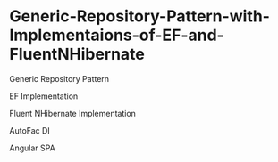 # Generic-Repository-Pattern-with-Implementaions-of-EF-and-FluentNHibernate

Generic Repository Pattern

EF Implementation

Fluent NHibernate Implementation

AutoFac DI

Angular SPA
